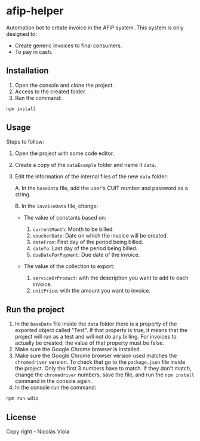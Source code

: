 # afip-helper

Automation bot to create invoice in the AFIP system. This system is only designed to:
* Create generic invoices to final consumers.
* To pay in cash.

## Installation

1. Open the console and clone the project.
2. Access to the created folder.
2. Run the command:

```bash
npm install
```

## Usage

Steps to follow:

1. Open the project with some code editor.
2. Create a copy of the ```dataExample``` folder and name it ```data```.
2. Edit the information of the internal files of the new ```data``` folder:

      A. In the ```baseData``` file, add the user's CUIT number and password as a string.
      
      B. In the ```invoiceData``` file, change:

      * The value of constants based on:

          1. ```currentMonth```: Month to be billed.
          2. ```voucherDate```: Date on which the invoice will be created.
          3. ```dateFrom```: First day of the period being billed.
          4. ```dateTo```: Last day of the period being billed.
          5. ```dueDateForPayment```: Due date of the invoice.

      * The value of the collection to export:
          1. ```serviceOrProduct```: with the description you want to add to each invoice.
          2. ```unitPrice```: with the amount you want to invoice.


## Run the project

1. In the ```baseData``` file inside the ```data``` folder there is a property of the exported object called "Test". If that property is true, it means that the project will run as a test and will not do any billing. For invoices to actually be created, the value of that property must be false.
2. Make sure the Google Chrome browser is installed.
3. Make sure the Google Chrome browser version used matches the ```chromedriver``` version. To check that go to the ```package.json``` file inside the project. Only the first 3 numbers have to match. If they don't match, change the ```chromedriver``` numbers, save the file, and run the ```npm install``` command in the console again.
2. In the console run the command:
```bash
npm run wdio
```

## License

Copy right - Nicolás Viola
